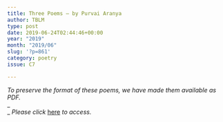```yaml
---
title: Three Poems – by Purvai Aranya
author: TBLM
type: post
date: 2019-06-24T02:44:46+00:00
year: "2019"
month: "2019/06"
slug: '?p=861'
category: poetry
issue: C7

---
```

_To preserve the format of these poems, we have made them available as PDF._  
_  
_ _Please click_ [here][1] _to access._

 [1]: http://bombayliterarymagazine.com/wp-content/uploads/2019/06/Three-Poems-by-Purvai-Aranya.pdf
